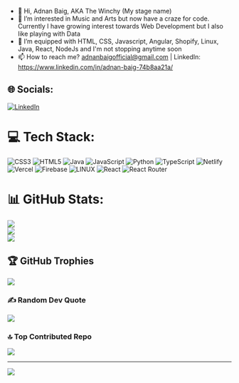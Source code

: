 - 👋 Hi, Adnan Baig, AKA The Winchy (My stage name)
- 👀 I’m interested in Music and Arts but now have a craze for code. Currently I have growing interest towards Web Development but I also like playing with Data
- 🌱 I’m equipped with HTML, CSS, Javascript, Angular, Shopify, Linux, Java, React, NodeJs and I'm not stopping anytime soon
- 📫 How to reach me? adnanbaigofficial@gmail.com | LinkedIn: https://www.linkedin.com/in/adnan-baig-74b8aa21a/


## 🌐 Socials:
[![LinkedIn](https://img.shields.io/badge/LinkedIn-%230077B5.svg?logo=linkedin&logoColor=white)](https://linkedin.com/in/https://www.linkedin.com/in/adnan-baig-74b8aa21a/) 

# 💻 Tech Stack:
![CSS3](https://img.shields.io/badge/css3-%231572B6.svg?style=for-the-badge&logo=css3&logoColor=white) ![HTML5](https://img.shields.io/badge/html5-%23E34F26.svg?style=for-the-badge&logo=html5&logoColor=white) ![Java](https://img.shields.io/badge/java-%23ED8B00.svg?style=for-the-badge&logo=java&logoColor=white) ![JavaScript](https://img.shields.io/badge/javascript-%23323330.svg?style=for-the-badge&logo=javascript&logoColor=%23F7DF1E) ![Python](https://img.shields.io/badge/python-3670A0?style=for-the-badge&logo=python&logoColor=ffdd54) ![TypeScript](https://img.shields.io/badge/typescript-%23007ACC.svg?style=for-the-badge&logo=typescript&logoColor=white) ![Netlify](https://img.shields.io/badge/netlify-%23000000.svg?style=for-the-badge&logo=netlify&logoColor=#00C7B7) ![Vercel](https://img.shields.io/badge/vercel-%23000000.svg?style=for-the-badge&logo=vercel&logoColor=white) ![Firebase](https://img.shields.io/badge/firebase-%23039BE5.svg?style=for-the-badge&logo=firebase) ![LINUX](https://img.shields.io/badge/Linux-FCC624?style=for-the-badge&logo=linux&logoColor=black) ![React](https://img.shields.io/badge/react-%2320232a.svg?style=for-the-badge&logo=react&logoColor=%2361DAFB) ![React Router](https://img.shields.io/badge/React_Router-CA4245?style=for-the-badge&logo=react-router&logoColor=white)
# 📊 GitHub Stats:
![](https://github-readme-stats.vercel.app/api?username=CodnanBaig&theme=dark&show_icons=true&hide_border=true&count_private=true)<br/>
![](https://github-readme-streak-stats.herokuapp.com/?user=CodnanBaig&theme=dark&hide_border=true)<br/>
![](https://github-readme-stats.vercel.app/api/top-langs/?username=CodnanBaig&theme=dark&show_icons=true&hide_border=true&layout=compact)

## 🏆 GitHub Trophies
![](https://github-profile-trophy.vercel.app/?username=CodnanBaig&theme=matrix&no-frame=true&no-bg=false&margin-w=4)

### ✍️ Random Dev Quote
![](https://quotes-github-readme.vercel.app/api?type=horizontal&theme=radical)

### 🔝 Top Contributed Repo
![](https://github-contributor-stats.vercel.app/api?username=CodnanBaig&limit=5&theme=dark&combine_all_yearly_contributions=true)

---
[![](https://visitcount.itsvg.in/api?id=AdnanBaig96&icon=0&color=0)](https://visitcount.itsvg.in)

<!-- Proudly created with GPRM ( https://gprm.itsvg.in ) -->
